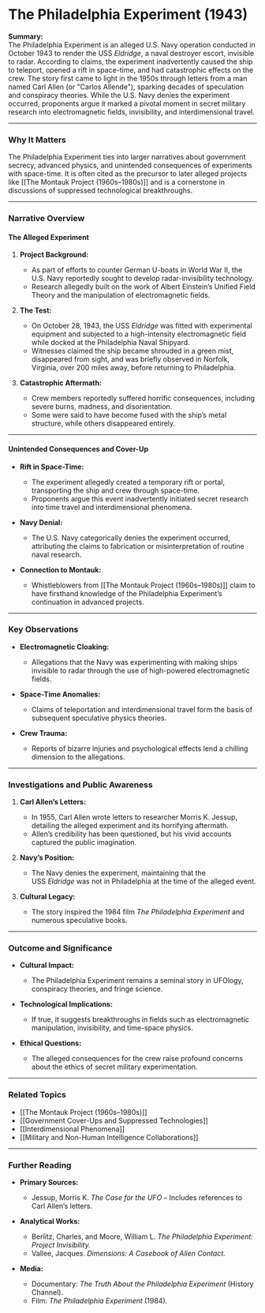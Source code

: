# The Philadelphia Experiment (1943)

**Summary:**  
The Philadelphia Experiment is an alleged U.S. Navy operation conducted in October 1943 to render the USS _Eldridge_, a naval destroyer escort, invisible to radar. According to claims, the experiment inadvertently caused the ship to teleport, opened a rift in space-time, and had catastrophic effects on the crew. The story first came to light in the 1950s through letters from a man named Carl Allen (or "Carlos Allende"), sparking decades of speculation and conspiracy theories. While the U.S. Navy denies the experiment occurred, proponents argue it marked a pivotal moment in secret military research into electromagnetic fields, invisibility, and interdimensional travel.

---

### **Why It Matters**

The Philadelphia Experiment ties into larger narratives about government secrecy, advanced physics, and unintended consequences of experiments with space-time. It is often cited as the precursor to later alleged projects like [[The Montauk Project (1960s–1980s)]] and is a cornerstone in discussions of suppressed technological breakthroughs.

---

### **Narrative Overview**

#### **The Alleged Experiment**

1. **Project Background:**
    
    - As part of efforts to counter German U-boats in World War II, the U.S. Navy reportedly sought to develop radar-invisibility technology.
    - Research allegedly built on the work of Albert Einstein’s Unified Field Theory and the manipulation of electromagnetic fields.
2. **The Test:**
    
    - On October 28, 1943, the USS _Eldridge_ was fitted with experimental equipment and subjected to a high-intensity electromagnetic field while docked at the Philadelphia Naval Shipyard.
    - Witnesses claimed the ship became shrouded in a green mist, disappeared from sight, and was briefly observed in Norfolk, Virginia, over 200 miles away, before returning to Philadelphia.
3. **Catastrophic Aftermath:**
    
    - Crew members reportedly suffered horrific consequences, including severe burns, madness, and disorientation.
    - Some were said to have become fused with the ship’s metal structure, while others disappeared entirely.

---

#### **Unintended Consequences and Cover-Up**

- **Rift in Space-Time:**
    
    - The experiment allegedly created a temporary rift or portal, transporting the ship and crew through space-time.
    - Proponents argue this event inadvertently initiated secret research into time travel and interdimensional phenomena.
- **Navy Denial:**
    
    - The U.S. Navy categorically denies the experiment occurred, attributing the claims to fabrication or misinterpretation of routine naval research.
- **Connection to Montauk:**
    
    - Whistleblowers from [[The Montauk Project (1960s–1980s)]] claim to have firsthand knowledge of the Philadelphia Experiment’s continuation in advanced projects.

---

### **Key Observations**

- **Electromagnetic Cloaking:**
    
    - Allegations that the Navy was experimenting with making ships invisible to radar through the use of high-powered electromagnetic fields.
- **Space-Time Anomalies:**
    
    - Claims of teleportation and interdimensional travel form the basis of subsequent speculative physics theories.
- **Crew Trauma:**
    
    - Reports of bizarre injuries and psychological effects lend a chilling dimension to the allegations.

---

### **Investigations and Public Awareness**

1. **Carl Allen’s Letters:**
    
    - In 1955, Carl Allen wrote letters to researcher Morris K. Jessup, detailing the alleged experiment and its horrifying aftermath.
    - Allen’s credibility has been questioned, but his vivid accounts captured the public imagination.
2. **Navy’s Position:**
    
    - The Navy denies the experiment, maintaining that the USS _Eldridge_ was not in Philadelphia at the time of the alleged event.
3. **Cultural Legacy:**
    
    - The story inspired the 1984 film _The Philadelphia Experiment_ and numerous speculative books.

---

### **Outcome and Significance**

- **Cultural Impact:**
    
    - The Philadelphia Experiment remains a seminal story in UFOlogy, conspiracy theories, and fringe science.
- **Technological Implications:**
    
    - If true, it suggests breakthroughs in fields such as electromagnetic manipulation, invisibility, and time-space physics.
- **Ethical Questions:**
    
    - The alleged consequences for the crew raise profound concerns about the ethics of secret military experimentation.

---

### **Related Topics**

- [[The Montauk Project (1960s–1980s)]]
- [[Government Cover-Ups and Suppressed Technologies]]
- [[Interdimensional Phenomena]]
- [[Military and Non-Human Intelligence Collaborations]]

---

### **Further Reading**

- **Primary Sources:**
    
    - Jessup, Morris K. _The Case for the UFO_ – Includes references to Carl Allen’s letters.
- **Analytical Works:**
    
    - Berlitz, Charles, and Moore, William L. _The Philadelphia Experiment: Project Invisibility._
    - Vallee, Jacques. _Dimensions: A Casebook of Alien Contact._
- **Media:**
    
    - Documentary: _The Truth About the Philadelphia Experiment_ (History Channel).
    - Film: _The Philadelphia Experiment_ (1984).

